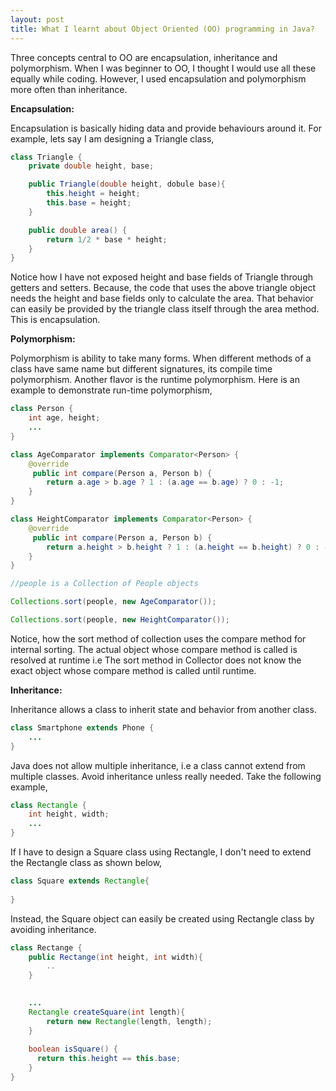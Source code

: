 ```yaml
---
layout: post
title: What I learnt about Object Oriented (OO) programming in Java?
---
```


Three concepts central to OO are encapsulation, inheritance and polymorphism. When I was beginner to OO, I thought I would use all these equally while coding. However, I used encapsulation and polymorphism more often than inheritance. 

**Encapsulation:**

Encapsulation is basically hiding data and provide behaviours around it. For example,
lets say I am designing a Triangle class,
```Java
class Triangle {
	private double height, base;

	public Triangle(double height, dobule base){
		this.height = height;
		this.base = height;
	}

	public double area() {
		return 1/2 * base * height;
	}
}
```


Notice how I have not exposed height and base fields of Triangle through getters and setters. Because, the code that uses the above triangle object needs the height and base fields only to calculate the area. That behavior can easily be provided by the triangle class itself through the area method. This is encapsulation.

**Polymorphism:**

Polymorphism is ability to take many forms. When different methods of a class have same name but different signatures, its compile time polymorphism. Another flavor is the runtime polymorphism. Here is an example to demonstrate run-time polymorphism,

```Java
class Person {
	int age, height;
	...
}

class AgeComparator implements Comparator<Person> {
	@override 
	 public int compare(Person a, Person b) {
        return a.age > b.age ? 1 : (a.age == b.age) ? 0 : -1;
    }
}

class HeightComparator implements Comparator<Person> {
	@override 
	 public int compare(Person a, Person b) {
        return a.height > b.height ? 1 : (a.height == b.height) ? 0 : -1;
    }
}

//people is a Collection of People objects

Collections.sort(people, new AgeComparator());

Collections.sort(people, new HeightComparator());
```

Notice, how the sort method of collection uses the compare method for internal sorting. The actual object whose compare method is called is resolved at runtime i.e The sort method in Collector does not know the exact object whose compare method is called until runtime.

**Inheritance:**

Inheritance allows a class to inherit state and behavior from another class. 
```Java
class Smartphone extends Phone {
	...
}
```
Java does not allow multiple inheritance, i.e a class cannot extend from multiple classes. Avoid inheritance unless really needed. Take the following example,

```Java
class Rectangle {
	int height, width;
	...
}
```

If I have to design a Square class using Rectangle, I don't need to extend the Rectangle class as shown below,
```Java
class Square extends Rectangle{
	
}
```

Instead, the Square object can easily be created using Rectangle class by avoiding inheritance. 
```Java
class Rectange {
	public Rectange(int height, int width){
		..
	}
	

	...
	Rectangle createSquare(int length){
		return new Rectangle(length, length);
	}
	
	boolean isSquare() {
	  return this.height == this.base;
	}
}
```
